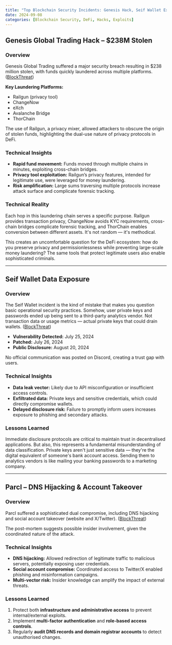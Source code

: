```yaml
---
title: "Top Blockchain Security Incidents: Genesis Hack, Seif Wallet Exposure & Parcl Attack"
date: 2024-09-08
categories: [Blockchain Security, DeFi, Hacks, Exploits]
---
```


## Genesis Global Trading Hack – $238M Stolen

### Overview

Genesis Global Trading suffered a major security breach resulting in $238 million stolen, with funds quickly laundered across multiple platforms. ([BlockThreat](https://newsletter.blockthreat.io/p/blockthreat-week-34-2024?utm_source=substack&publication_id=8105&post_id=148591576&utm_medium=email&utm_content=share&utm_campaign=email-share&isFreemail=true&r=30d2a8))  

**Key Laundering Platforms:**
- Railgun (privacy tool)  
- ChangeNow  
- eXch  
- Avalanche Bridge  
- ThorChain  

The use of Railgun, a privacy mixer, allowed attackers to obscure the origin of stolen funds, highlighting the dual-use nature of privacy protocols in DeFi.

### Technical Insights

- **Rapid fund movement:** Funds moved through multiple chains in minutes, exploiting cross-chain bridges.  
- **Privacy tool exploitation:** Railgun’s privacy features, intended for legitimate use, were leveraged for money laundering.  
- **Risk amplification:** Large sums traversing multiple protocols increase attack surface and complicate forensic tracking.  

### Technical Reality

Each hop in this laundering chain serves a specific purpose. Railgun provides transaction privacy, ChangeNow avoids KYC requirements, cross-chain bridges complicate forensic tracking, and ThorChain enables conversion between different assets. It's not random — it's methodical.

This creates an uncomfortable question for the DeFi ecosystem: how do you preserve privacy and permissionlessness while preventing large-scale money laundering? The same tools that protect legitimate users also enable sophisticated criminals.

---

## Seif Wallet Data Exposure

### Overview

The Seif Wallet incident is the kind of mistake that makes you question basic operational security practices. Somehow, user private keys and passwords ended up being sent to a third-party analytics vendor. Not transaction data or usage metrics — actual private keys that could drain wallets. ([BlockThreat](https://newsletter.blockthreat.io/p/blockthreat-week-34-2024?utm_source=substack&publication_id=8105&post_id=148591576&utm_medium=email&utm_content=share&utm_campaign=email-share&isFreemail=true&r=30d2a8))

- **Vulnerability Detected:** July 25, 2024  
- **Patched:** July 26, 2024  
- **Public Disclosure:** August 20, 2024  

No official communication was posted on Discord, creating a trust gap with users.

### Technical Insights

- **Data leak vector:** Likely due to API misconfiguration or insufficient access controls.  
- **Exfiltrated data:** Private keys and sensitive credentials, which could directly compromise wallets.  
- **Delayed disclosure risk:** Failure to promptly inform users increases exposure to phishing and secondary attacks.

### Lessons Learned

Immediate disclosure protocols are critical to maintain trust in decentralised applications. But also, this represents a fundamental misunderstanding of data classification. Private keys aren't just sensitive data — they're the digital equivalent of someone's bank account access. Sending them to analytics vendors is like mailing your banking passwords to a marketing company.


---

## Parcl – DNS Hijacking & Account Takeover

### Overview

Parcl suffered a sophisticated dual compromise, including DNS hijacking and social account takeover (website and X/Twitter). ([BlockThreat](https://newsletter.blockthreat.io/p/blockthreat-week-34-2024?utm_source=substack&publication_id=8105&post_id=148591576&utm_medium=email&utm_content=share&utm_campaign=email-share&isFreemail=true&r=30d2a8))  

The post-mortem suggests possible insider involvement, given the coordinated nature of the attack.

### Technical Insights

- **DNS hijacking:** Allowed redirection of legitimate traffic to malicious servers, potentially exposing user credentials.  
- **Social account compromise:** Coordinated access to Twitter/X enabled phishing and misinformation campaigns.  
- **Multi-vector risk:** Insider knowledge can amplify the impact of external threats.

### Lessons Learned

1. Protect both **infrastructure and administrative access** to prevent internal/external exploits.  
2. Implement **multi-factor authentication** and **role-based access controls**.  
3. Regularly **audit DNS records and domain registrar accounts** to detect unauthorised changes.